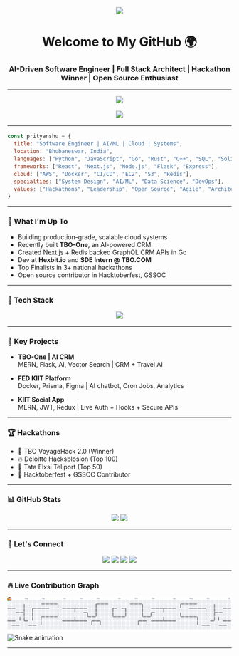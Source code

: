 <p align="center">
  <img src="https://readme-typing-svg.demolab.com?font=Fira+Code&weight=500&pause=1000&color=F76E6E&center=true&vCenter=true&width=435&lines=Hey+there+%F0%9F%91%8B+I'm+Prityanshu+Singh!;Full+Stack+%7C+AI%2FML+%7C+Cloud+Engineer;Hackathons+%7C+Open+Source+Contributor" />
</p>

<h1 align="center">Welcome to My GitHub 🌍</h1>
<h3 align="center">AI-Driven Software Engineer | Full Stack Architect | Hackathon Winner | Open Source Enthusiast</h3>

---

<p align="center">
  <img src="https://skillicons.dev/icons?i=ts,nextjs,tailwind,react,nodejs,flask,docker,aws,graphql,go,py,c,cpp,java" height="60"/>
</p>

<p align="center">
  <img src="https://streak-stats.demolab.com?user=PrityanshuSingh&locale=en&mode=daily&theme=dracula&hide_border=false&border_radius=5" height="150" />
</p>

---

```js
const prityanshu = {
  title: "Software Engineer | AI/ML | Cloud | Systems",
  location: "Bhubaneswar, India",
  languages: ["Python", "JavaScript", "Go", "Rust", "C++", "SQL", "Solidity"],
  frameworks: ["React", "Next.js", "Node.js", "Flask", "Express"],
  cloud: ["AWS", "Docker", "CI/CD", "EC2", "S3", "Redis"],
  specialties: ["System Design", "AI/ML", "Data Science", "DevOps"],
  values: ["Hackathons", "Leadership", "Open Source", "Agile", "Architecture"]
}
```

---

### 🚀 What I'm Up To

- Building production-grade, scalable cloud systems
- Recently built **TBO-One**, an AI-powered CRM
- Created Next.js + Redis backed GraphQL CRM APIs in Go
- Dev at **Hexbit.io** and **SDE Intern @ TBO.COM**
- Top Finalists in 3+ national hackathons
- Open source contributor in Hacktoberfest, GSSOC

---

### 🧰 Tech Stack

<p align="center">
  <img src="https://github-readme-tech-stack.vercel.app/api/cards?title=Tech+I+Love&lineHeight=35&fontSize=13&skills=TypeScript,NextJS,Tailwind,React,NodeJS,Flask,Docker,AWS,Go,Python,GraphQL&width=1000" />
</p>

---

### 🚧 Key Projects

- **TBO-One | AI CRM**  
  MERN, Flask, AI, Vector Search | CRM + Travel AI

- **FED KIIT Platform**  
  Docker, Prisma, Figma | AI chatbot, Cron Jobs, Analytics

- **KIIT Social App**  
  MERN, JWT, Redux | Live Auth + Hooks + Secure APIs

---

### 🏆 Hackathons

- 🥇 TBO VoyageHack 2.0 (Winner)
- 🔥 Deloitte Hacksplosion (Top 100)
- 🧠 Tata Elxsi Teliport (Top 50)
- 🌱 Hacktoberfest + GSSOC Contributor

---

### 📊 GitHub Stats

<p align="center">
  <img src="https://github-readme-stats.vercel.app/api?username=PrityanshuSingh&show_icons=true&theme=dracula" height="150" />
  <img src="https://github-readme-stats.vercel.app/api/top-langs?username=PrityanshuSingh&layout=compact&theme=dracula" height="150" />
</p>

---

### 🔗 Let's Connect

<p align="center">
  <a href="https://linkedin.com/in/prityanshu-singh"><img src="https://img.shields.io/static/v1?message=LinkedIn&logo=linkedin&color=0077B5&logoColor=white&style=for-the-badge" height="30"/></a>
  <a href="https://github.com/PrityanshuSingh"><img src="https://img.shields.io/static/v1?message=GitHub&logo=github&color=181717&logoColor=white&style=for-the-badge" height="30"/></a>
  <a href="mailto:prityanshusingh2003@gmail.com"><img src="https://img.shields.io/static/v1?message=Gmail&logo=gmail&color=D14836&logoColor=white&style=for-the-badge" height="30"/></a>
  <a href="https://linktr.ee/prityanshusingh"><img src="https://img.shields.io/static/v1?message=Linktree&logo=linktree&color=43E660&logoColor=white&style=for-the-badge" height="30"/></a>
</p>

---

### 🔥 Live Contribution Graph

<picture>
  <source media="(prefers-color-scheme: dark)" srcset="https://raw.githubusercontent.com/PrityanshuSingh/PrityanshuSingh/output/pacman-contribution-graph-dark.svg">
  <source media="(prefers-color-scheme: light)" srcset="https://raw.githubusercontent.com/PrityanshuSingh/PrityanshuSingh/output/pacman-contribution-graph.svg">
  <img alt="Pacman graph" src="https://raw.githubusercontent.com/PrityanshuSingh/PrityanshuSingh/output/pacman-contribution-graph.svg">
</picture>

<img src="https://raw.githubusercontent.com/PrityanshuSingh/PrityanshuSingh/output/snake.svg" alt="Snake animation" />

---
